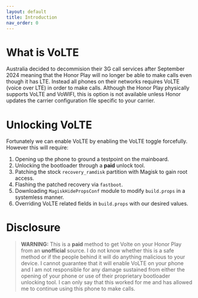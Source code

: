 ```yaml
---
layout: default
title: Introduction
nav_order: 0
---
```

# What is VoLTE
Australia decided to decommision their 3G call services after September 2024 meaning that the Honor Play will no longer be able to make calls even though it has LTE. Instead all phones on their networks requires VoLTE (voice over LTE) in order to make calls. Although the Honor Play physically supports VoLTE and VoWIFI, this is option is not available unless Honor updates the carrier configuration file specific to your carrier.

# Unlocking VoLTE
Fortunately we can enable VoLTE by enabling the VoLTE toggle forcefully. However this will require:
1. Opening up the phone to ground a testpoint on the mainboard.
2. Unlocking the bootloader through a **paid** unlock tool.
3. Patching the stock ```recovery_ramdisk``` partition with Magisk to gain root access.
4. Flashing the patched recovery via ```fastboot```.
5. Downloading ```MagiskHidePropsConf``` module to modify ```build.props``` in a systemless manner.
6. Overriding VoLTE related fields in ```build.props``` with our desired values.

# Disclosure
> **WARNING:** This is a **paid** method to get Volte on your Honor Play from an **unofficial** source. I do not know whether this is a safe method or if the people behind it will do anything malicious to your device. I cannot guarantee that it will enable VoLTE on your phone and I am not responsible for any damage sustained from either the opening of your phone or use of their proprietary bootloader unlocking tool. I can only say that this worked for me and has allowed me to continue using this phone to make calls.
